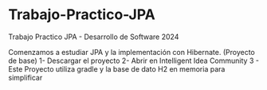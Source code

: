 # Trabajo-Practico-JPA
Trabajo Practico JPA - Desarrollo de Software 2024

Comenzamos a estudiar JPA y la implementación con Hibernate. (Proyecto de base)
1- Descargar el proyecto
2- Abrir en Intelligent Idea Community
3 - Este Proyecto utiliza gradle y la base de dato H2 en memoria para simplificar



